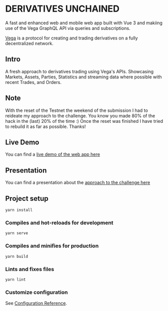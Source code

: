 # DERIVATIVES UNCHAINED
A fast and enhanced web and mobile web app built with Vue 3 and makiing use of the Vega GraphQL API via queries and subscriptions.

[Vega](https://vega.xyz) is a protocol for creating and trading derivatives on a fully decentralized network.

## Intro
A fresh approach to derivatives trading using Vega's APIs.
Showcasing Markets, Assets, Parties, Statistics and streaming data where possible with recent Trades, and Orders.

## Note
With the reset of the Testnet the weekend of the submission I had to reideate my approach to the challenge. You know you made 80% of the hack in the (last) 20% of the time :)
Once the reset was finished I have tried to rebuild it as far as possible. Thanks!

## Live Demo
You can find a [live demo of the web app here](https://derivatives-unchained.netlify.app/)

## Presentation
You can find a presentation about the [approach to the challenge here](https://github.com/ivanmolto/derivatives-unchained/blob/main/presentation/derivatives-unchained-ivanmolto.pdf)

## Project setup
```
yarn install
```

### Compiles and hot-reloads for development
```
yarn serve
```

### Compiles and minifies for production
```
yarn build
```

### Lints and fixes files
```
yarn lint
```

### Customize configuration
See [Configuration Reference](https://cli.vuejs.org/config/).
